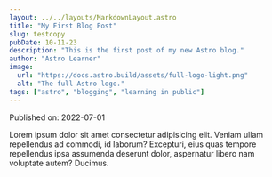 ```yaml
---
layout: ../../layouts/MarkdownLayout.astro
title: "My First Blog Post"
slug: testcopy
pubDate: 10-11-23
description: "This is the first post of my new Astro blog."
author: "Astro Learner"
image:
  url: "https://docs.astro.build/assets/full-logo-light.png"
  alt: "The full Astro logo."
tags: ["astro", "blogging", "learning in public"]
---
```


Published on: 2022-07-01

Lorem ipsum dolor sit amet consectetur adipisicing elit. Veniam ullam repellendus ad commodi, id laborum? Excepturi, eius quas tempore repellendus ipsa assumenda deserunt dolor, aspernatur libero nam voluptate autem? Ducimus.
